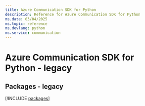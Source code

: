 ```yaml
---
title: Azure Communication SDK for Python
description: Reference for Azure Communication SDK for Python
ms.date: 03/04/2025
ms.topic: reference
ms.devlang: python
ms.service: communication
---
```

# Azure Communication SDK for Python - legacy
## Packages - legacy
[!INCLUDE [packages](communication-index.md)]